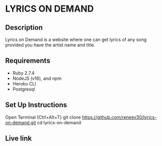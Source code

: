# LYRICS ON DEMAND
 
## Description

Lyrics on Demand is a website where one can get lyrics of any song provided you have the artist name and title.

## Requirements

- Ruby 2.7.4
- NodeJS (v16), and npm
- Heroku CLI
- Postgresql

## Set Up Instructions

Open Terminal {Ctrl+Alt+T} git clone https://github.com/reneey30/lyrics-on-demand.git cd lyrics-on-demand


## Live link



